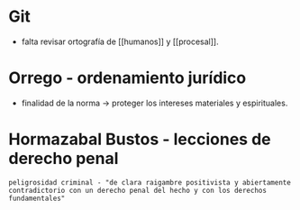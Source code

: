 
# Git
* falta revisar ortografía de [[humanos]] y [[procesal]].




# Orrego - ordenamiento jurídico
* finalidad de la norma -> proteger los intereses materiales y espirituales.



# Hormazabal Bustos - lecciones de derecho penal
	peligrosidad criminal - "de clara raigambre positivista y abiertamente contradictorio con un derecho penal del hecho y con los derechos fundamentales"
